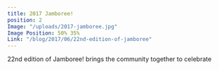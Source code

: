 ```yaml
---
title: 2017 Jamboree!
position: 2
Image: "/uploads/2017-jamboree.jpg"
Image Position: 50% 35%
Link: "/blog/2017/06/22nd-edition-of-jamboree"
---
```


22nd edition of Jamboree! brings the community together to celebrate